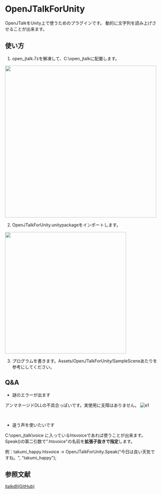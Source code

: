 # OpenJTalkForUnity
OpenJTalkをUnity上で使うためのプラグインです。
動的に文字列を読み上げさせることが出来ます。


## 使い方
1. open_jtalk.7zを解凍して、C:\open_jtalkに配置します。

<img src="https://user-images.githubusercontent.com/33755507/129215445-fa0ad6cc-76d2-4993-915e-44cb423f6c09.png" width="500">

2. OpenJTalkForUnity.unitypackageをインポートします。

<img src="https://user-images.githubusercontent.com/33755507/129216066-e57e084a-2027-4d35-8f19-4ec0d4261dec.png" width="400">

3. プログラムを書きます。Assets/OpenJTalkForUnity/SampleSceneあたりを参考にしてください。


## Q&A
- 謎のエラーが出ます

アンマネージドDLLの不具合っぽいです。実使用に支障はありません。
![e1](https://user-images.githubusercontent.com/33755507/129216635-f21a0cfc-8ccc-4e49-bd61-496cdbf8f907.PNG)

<br>

- 違う声を使いたいです

C:\open_jtalk\voice に入っているhtsvoiceであれば使うことが出来ます。Speak()の第二引数で".htsvoice"の名前を**拡張子抜きで指定**します。

例：takumi_happy.htsvoice → OpenJTalkForUnity.Speak("今日は良い天気ですね。", "takumi_happy");


## 参照文献
[jtalkdll(GitHub)](https://github.com/rosmarinus/jtalkdll)
